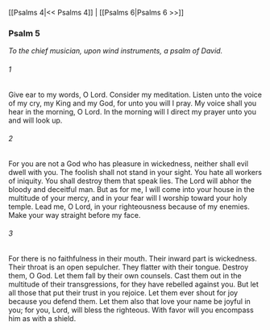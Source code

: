 [[Psalms 4|<< Psalms 4]]  |  [[Psalms 6|Psalms 6 >>]]

### Psalm 5

*To the chief musician, upon wind instruments, a psalm of David.*

###### 1
Give ear to my words, O Lord. Consider my meditation. Listen unto the voice of my cry, my King and my God, for unto you will I pray. My voice shall you hear in the morning, O Lord. In the morning will I direct my prayer unto you and will look up.

###### 2
For you are not a God who has pleasure in wickedness, neither shall evil dwell with you. The foolish shall not stand in your sight. You hate all workers of iniquity. You shall destroy them that speak lies. The Lord will abhor the bloody and deceitful man. But as for me, I will come into your house in the multitude of your mercy, and in your fear will I worship toward your holy temple. Lead me, O Lord, in your righteousness because of my enemies. Make your way straight before my face.

###### 3
For there is no faithfulness in their mouth. Their inward part is wickedness. Their throat is an open sepulcher. They flatter with their tongue. Destroy them, O God. Let them fall by their own counsels. Cast them out in the multitude of their transgressions, for they have rebelled against you. But let all those that put their trust in you rejoice. Let them ever shout for joy because you defend them. Let them also that love your name be joyful in you; for you, Lord, will bless the righteous. With favor will you encompass him as with a shield.